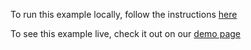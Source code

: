 To run this example locally, follow the instructions [here](https://github.com/acidb/mobiscroll-demos-jquery?tab=readme-ov-file#mobiscroll-jquery-demos) 

To see this example live, check it out on our [demo page](https://demo.mobiscroll.com/jquery/eventcalendar/load-events-from-google-calendar#)